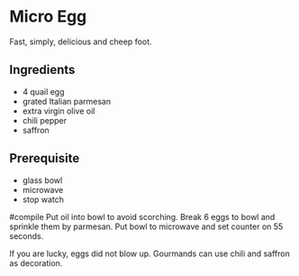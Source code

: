 # Micro Egg

Fast, simply, delicious and cheep foot. 

## Ingredients
- 4 quail egg
- grated Italian parmesan
- extra virgin olive oil
- chili pepper
- saffron

<!-- ![Alt text](http://www.srecepty.cz/system/images/9380/full.quail_egg.jpg "quail egg") --> 

## Prerequisite
- glass bowl
- microwave
- stop watch
 

#compile
Put oil into bowl to avoid scorching. Break 6 eggs to bowl and sprinkle them by parmesan. Put bowl to microwave and set counter on 55 seconds.

If you are lucky, eggs did not blow up. Gourmands can use chili and saffron as decoration.

<!-- !Result](http://www.srecepty.cz/system/images/9380/full.quail_egg.jpg "result") --> 


 

